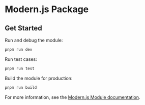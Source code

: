 # Modern.js Package

## Get Started

Run and debug the module:

```bash
pnpm run dev
```

Run test cases:

```bash
pnpm run test
```

Build the module for production:

```bash
pnpm run build
```

For more information, see the [Modern.js Module documentation](https://modernjs.dev/module-tools/en).
